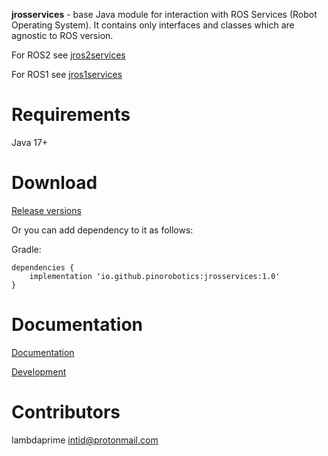 **jrosservices** - base Java module for interaction with ROS Services (Robot Operating System). It contains only interfaces and classes which are agnostic to ROS version.

For ROS2 see [jros2services](https://github.com/pinorobotics/jros2services)

For ROS1 see [jros1services](https://github.com/pinorobotics/jros1services)

# Requirements

Java 17+

# Download

[Release versions](https://github.com/pinorobotics/jrosservices/releases)

Or you can add dependency to it as follows:

Gradle:

```
dependencies {
    implementation 'io.github.pinorobotics:jrosservices:1.0'
}
```

# Documentation

[Documentation](http://pinoweb.freetzi.com/jrosservices)

[Development](DEVELOPMENT.md)

# Contributors

lambdaprime <intid@protonmail.com>
